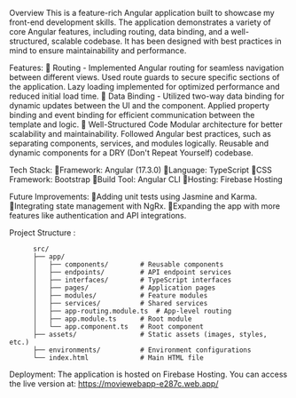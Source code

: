 Overview
This is a feature-rich Angular application built to showcase my front-end development skills. The application demonstrates a variety of core Angular features, including routing, data binding, and a well-structured, scalable codebase. It has been designed with best practices in mind to ensure maintainability and performance.

Features:
    🔹 Routing -
              Implemented Angular routing for seamless navigation between different views.
              Used route guards to secure specific sections of the application.
              Lazy loading implemented for optimized performance and reduced initial load time.
    🔹 Data Binding -
              Utilized two-way data binding for dynamic updates between the UI and the component.
              Applied property binding and event binding for efficient communication between the template and logic.
    🔹 Well-Structured Code
              Modular architecture for better scalability and maintainability.
              Followed Angular best practices, such as separating components, services, and modules logically.
              Reusable and dynamic components for a DRY (Don't Repeat Yourself) codebase.

Tech Stack:
        🔹Framework: Angular (17.3.0)
        🔹Language: TypeScript
        🔹CSS Framework: Bootstrap
        🔹Build Tool: Angular CLI
        🔹Hosting: Firebase Hosting
        
Future Improvements:
        🔹Adding unit tests using Jasmine and Karma.
        🔹Integrating state management with NgRx.
        🔹Expanding the app with more features like authentication and API integrations.

Project Structure :

          src/
          ├── app/
          │   ├── components/        # Reusable components
          │   ├── endpoints/         # API endpoint services
          │   ├── interfaces/        # TypeScript interfaces
          │   ├── pages/             # Application pages
          │   ├── modules/           # Feature modules
          │   ├── services/          # Shared services
          │   ├── app-routing.module.ts  # App-level routing
          │   ├── app.module.ts      # Root module
          │   └── app.component.ts   # Root component
          ├── assets/                # Static assets (images, styles, etc.)
          ├── environments/          # Environment configurations
          └── index.html             # Main HTML file

Deployment:
          The application is hosted on Firebase Hosting. You can access the live version at: https://moviewebapp-e287c.web.app/
